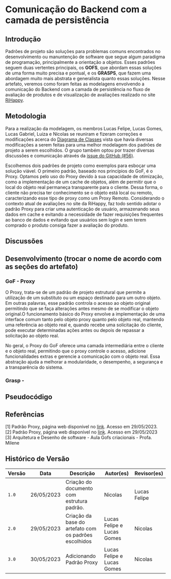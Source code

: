 # Comunicação do Backend com a camada de persistência

<!-- Lembre-se de incluir artefato no _sidebar.md.  -->

## Introdução

Padrões de projeto são soluções para problemas comuns encontrados  no desenvolvimento ou manuntenção de software que segue algum paradigma de programação, principalmente a orientação a objetos. Esses padrões seguem duas vertentes principais, os **GOFS**, que abordam essas soluções de uma forma muito precisa e pontual, e os **GRASPS**, que fazem uma abordagem muito mais abstrata e generalista quanto essas soluções. Nesse artefato, veremos como foram feitas as modelagens envolvendo a comunicação do Backend com a camada de persistência no fluxo de avaliação de produtos e de visualização de avaliações realizado no site [RiHappy](https://rihappy.com.br).

## Metodologia

Para a realização da modelagem, os membros Lucas Felipe, Lucas Gomes, Lucas Gabriel, Luiza e Nicolas se reuniram e fizeram correções e modificações acerca do [Diagrama de Classes](https://encr.pw/DiagramaDeClasse) vista que havia diversas modificações a serem feitas para uma melhor modelagem dos padrões de projeto a serem escolhidos. O grupo também optou por trazer diversas discussões e comunicação através da [issue do GitHub (#56)](https://github.com/UnBArqDsw2023-1/2023.1_G5_ProjetoRiHappy/issues/56).

Escolhemos dois padrões de projeto como exemplos para esboçar uma solução viável. O primeiro padrão, baseado nos princípios do GoF, é o Proxy. Optamos pelo uso do Proxy devido à sua capacidade de otimização, como a implementação de um cache de objetos, além de permitir que o local do objeto real permaneça transparente para o cliente. Dessa forma, o cliente não precisa ter conhecimento se o objeto está local ou remoto, caracterizando esse tipo de proxy como um Proxy Remoto. Considerando o contexto atual de avaliações no site da RiHappy, faz todo sentido adotar o padrão Proxy para criar uma autenticação de usuário, armazenando seus dados em cache e evitando a necessidade de fazer requisições frequentes ao banco de dados e evitando que usuários sem login e sem terem comprado o produto consiga fazer a avaliação do produto.

## Discussões

<!-- Acredito que seja um tópico interessante para colocarmos prints das comunicações dentro das issues e post its e etc  -->


## Desenvolvimento (trocar o nome de acordo com as seções do artefato)

### GoF - Proxy

O Proxy, trata-se de um padrão de projeto estrutural que permite a utilização de um substituto ou um espaço destinado para um outro objeto. Em outras palavras, esse padrão controla o acesso ao objeto original permitindo que se faça alterações antes mesmo de se modificar o objeto original.O funcionamento básico do Proxy envolve a implementação de uma interface comum tanto pelo objeto proxy quanto pelo objeto real, mantendo uma referência ao objeto real e, quando recebe uma solicitação do cliente, pode executar determinadas ações antes ou depois de repassar a solicitação ao objeto real.

No geral, o Proxy do GoF oferece uma camada intermediária entre o cliente e o objeto real, permitindo que o proxy controle o acesso, adicione funcionalidades extras e gerencie a comunicação com o objeto real. Essa abstração ajuda a melhorar a modularidade, o desempenho, a segurança e a transparência do sistema.

### Grasp - <modelo>

## Pseudocódigo

## Referências

[1] Padrão Proxy, página web disponível no [link](https://refactoring.guru/pt-br/design-patterns/proxy). Acesso em 29/05/2023. <br>
[2] Padrão Proxy, página web disponível no [link](https://diogomoreira.gitbook.io/padroes-de-projeto/padrao-proxy). Acesso em 29/05/2023 <br>
[3] Arquitetura e Desenho de software - Aula Gofs criacionais - Profa. Milene <br/>

## Histórico de Versão

| Versão | Data | Descrição | Autor(es) | Revisor(es) |
|--------|------|-----------|-----------|-------------|
| `1.0`  | 26/05/2023     | Criação do documento com estrutura padrão.          | Nicolas   | Lucas Felipe            |
| `2.0`  | 29/05/2023     | Criação da base do artefato com os padrões escolhidos        | Lucas Felipe e Lucas Gomes   | Nicolas            |
| `3.0`  | 30/05/2023     | Adicionando Padrão Proxy       | Lucas Felipe e Lucas Gomes   | Nicolas            |